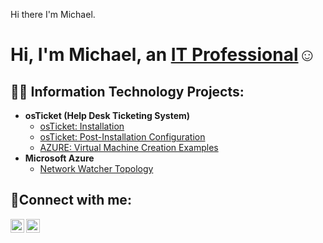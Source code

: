 Hi there I'm Michael.
<h1>Hi, I'm Michael, an <a href="www.linkedin.com/in/michael-l-211413265
">IT Professional</a>☺</h1>

<h2>👨‍💻 Information Technology Projects:</h2>

- <b>osTicket (Help Desk Ticketing System)</b>
  - [osTicket: Installation](https://github.com/)
  - [osTicket: Post-Installation Configuration](https://github.com/)
  - [AZURE: Virtual Machine Creation Examples](https://github.com/)
- <b>Microsoft Azure</b>
  - [Network Watcher Topology](https://github.com/)

<h2>🤳Connect with me:</h2>

[<img align="left" alt="Michael | LinkedIn" width="22px" src="https://cdn.jsdelivr.net/npm/simple-icons@v3/icons/linkedin.svg" />][linkedin]
[<img align="center" alt="Michael | Youtube" width="22px" src="https://cdn.jsdelivr.net/npm/simple-icons@v3/icons/youtube.svg" />][youtube]

[linkedin]: https://linkedin.com/in/michael-l-211413265
[Youtube]: http://youtube.com/@mike-km2sg

